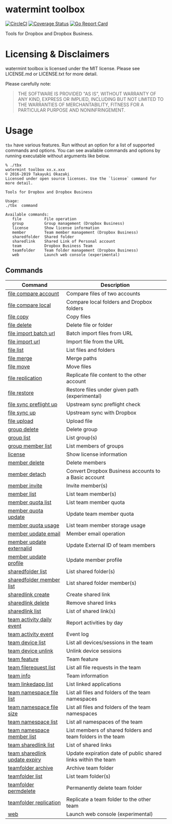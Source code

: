 # watermint toolbox

[![CircleCI](https://circleci.com/gh/watermint/toolbox.svg?style=svg)](https://circleci.com/gh/watermint/toolbox)
[![Coverage Status](https://coveralls.io/repos/github/watermint/toolbox/badge.svg)](https://coveralls.io/github/watermint/toolbox)
[![Go Report Card](https://goreportcard.com/badge/github.com/watermint/toolbox)](https://goreportcard.com/report/github.com/watermint/toolbox)

Tools for Dropbox and Dropbox Business.

# Licensing & Disclaimers

watermint toolbox is licensed under the MIT license.
Please see LICENSE.md or LICENSE.txt for more detail.

Please carefully note:

> THE SOFTWARE IS PROVIDED "AS IS", WITHOUT WARRANTY OF ANY KIND, EXPRESS OR
IMPLIED, INCLUDING BUT NOT LIMITED TO THE WARRANTIES OF MERCHANTABILITY,
FITNESS FOR A PARTICULAR PURPOSE AND NONINFRINGEMENT.

# Usage

`tbx` have various features. Run without an option for a list of supported commands and options.
You can see available commands and options by running executable without arguments like below.

```
% ./tbx
watermint toolbox xx.x.xxx
© 2016-2019 Takayuki Okazaki
Licensed under open source licenses. Use the `license` command for more detail.

Tools for Dropbox and Dropbox Business

Usage:
./tbx  command

Available commands:
   file          File operation
   group         Group management (Dropbox Business)
   license       Show license information
   member        Team member management (Dropbox Business)
   sharedfolder  Shared folder
   sharedlink    Shared Link of Personal account
   team          Dropbox Business Team
   teamfolder    Team folder management (Dropbox Business)
   web           Launch web console (experimental)
```

## Commands

| Command                                                                         | Description                                                   |
|---------------------------------------------------------------------------------|---------------------------------------------------------------|
| [file compare account](doc/generated/file-compare-account.md)                   | Compare files of two accounts                                 |
| [file compare local](doc/generated/file-compare-local.md)                       | Compare local folders and Dropbox folders                     |
| [file copy](doc/generated/file-copy.md)                                         | Copy files                                                    |
| [file delete](doc/generated/file-delete.md)                                     | Delete file or folder                                         |
| [file import batch url](doc/generated/file-import-batch-url.md)                 | Batch import files from URL                                   |
| [file import url](doc/generated/file-import-url.md)                             | Import file from the URL                                      |
| [file list](doc/generated/file-list.md)                                         | List files and folders                                        |
| [file merge](doc/generated/file-merge.md)                                       | Merge paths                                                   |
| [file move](doc/generated/file-move.md)                                         | Move files                                                    |
| [file replication](doc/generated/file-replication.md)                           | Replicate file content to the other account                   |
| [file restore](doc/generated/file-restore.md)                                   | Restore files under given path (experimental)                 |
| [file sync preflight up](doc/generated/file-sync-preflight-up.md)               | Upstream sync preflight check                                 |
| [file sync up](doc/generated/file-sync-up.md)                                   | Upstream sync with Dropbox                                    |
| [file upload](doc/generated/file-upload.md)                                     | Upload file                                                   |
| [group delete](doc/generated/group-delete.md)                                   | Delete group                                                  |
| [group list](doc/generated/group-list.md)                                       | List group(s)                                                 |
| [group member list](doc/generated/group-member-list.md)                         | List members of groups                                        |
| [license](doc/generated/license.md)                                             | Show license information                                      |
| [member delete](doc/generated/member-delete.md)                                 | Delete members                                                |
| [member detach](doc/generated/member-detach.md)                                 | Convert Dropbox Business accounts to a Basic account          |
| [member invite](doc/generated/member-invite.md)                                 | Invite member(s)                                              |
| [member list](doc/generated/member-list.md)                                     | List team member(s)                                           |
| [member quota list](doc/generated/member-quota-list.md)                         | List team member quota                                        |
| [member quota update](doc/generated/member-quota-update.md)                     | Update team member quota                                      |
| [member quota usage](doc/generated/member-quota-usage.md)                       | List team member storage usage                                |
| [member update email](doc/generated/member-update-email.md)                     | Member email operation                                        |
| [member update externalid](doc/generated/member-update-externalid.md)           | Update External ID of team members                            |
| [member update profile](doc/generated/member-update-profile.md)                 | Update member profile                                         |
| [sharedfolder list](doc/generated/sharedfolder-list.md)                         | List shared folder(s)                                         |
| [sharedfolder member list](doc/generated/sharedfolder-member-list.md)           | List shared folder member(s)                                  |
| [sharedlink create](doc/generated/sharedlink-create.md)                         | Create shared link                                            |
| [sharedlink delete](doc/generated/sharedlink-delete.md)                         | Remove shared links                                           |
| [sharedlink list](doc/generated/sharedlink-list.md)                             | List of shared link(s)                                        |
| [team activity daily event](doc/generated/team-activity-daily-event.md)         | Report activities by day                                      |
| [team activity event](doc/generated/team-activity-event.md)                     | Event log                                                     |
| [team device list](doc/generated/team-device-list.md)                           | List all devices/sessions in the team                         |
| [team device unlink](doc/generated/team-device-unlink.md)                       | Unlink device sessions                                        |
| [team feature](doc/generated/team-feature.md)                                   | Team feature                                                  |
| [team filerequest list](doc/generated/team-filerequest-list.md)                 | List all file requests in the team                            |
| [team info](doc/generated/team-info.md)                                         | Team information                                              |
| [team linkedapp list](doc/generated/team-linkedapp-list.md)                     | List linked applications                                      |
| [team namespace file list](doc/generated/team-namespace-file-list.md)           | List all files and folders of the team namespaces             |
| [team namespace file size](doc/generated/team-namespace-file-size.md)           | List all files and folders of the team namespaces             |
| [team namespace list](doc/generated/team-namespace-list.md)                     | List all namespaces of the team                               |
| [team namespace member list](doc/generated/team-namespace-member-list.md)       | List members of shared folders and team folders in the team   |
| [team sharedlink list](doc/generated/team-sharedlink-list.md)                   | List of shared links                                          |
| [team sharedlink update expiry](doc/generated/team-sharedlink-update-expiry.md) | Update expiration date of public shared links within the team |
| [teamfolder archive](doc/generated/teamfolder-archive.md)                       | Archive team folder                                           |
| [teamfolder list](doc/generated/teamfolder-list.md)                             | List team folder(s)                                           |
| [teamfolder permdelete](doc/generated/teamfolder-permdelete.md)                 | Permanently delete team folder                                |
| [teamfolder replication](doc/generated/teamfolder-replication.md)               | Replicate a team folder to the other team                     |
| [web](doc/generated/web.md)                                                     | Launch web console (experimental)                             |

